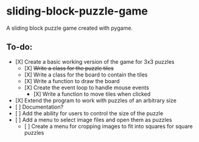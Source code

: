# sliding-block-puzzle-game

A sliding block puzzle game created with pygame.

## To-do:

- \[X\] Create a basic working version of the game for 3x3 puzzles
  - \[X\] ~~Write a class for the puzzle tiles~~
  - \[X\] Write a class for the board to contain the tiles
  - \[X\] Write a function to draw the board
  - \[X\] Create the event loop to handle mouse events
    - \[X\] Write a function to move tiles when clicked
- \[X\] Extend the program to work with puzzles of an arbitrary size
- \[ \] Documentation?
- \[ \] Add the ability for users to control the size of the puzzle
- \[ \] Add a menu to select image files and open them as puzzles
  - \[ \] Create a menu for cropping images to fit into squares for square puzzles
